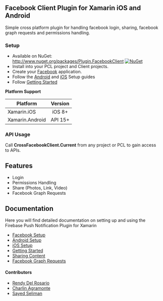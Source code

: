 ## Facebook Client Plugin for Xamarin iOS and Android

Simple cross platform plugin for handling facebook login, sharing, facebook graph requests and permissions handling.

### Setup
* Available on NuGet: http://www.nuget.org/packages/Plugin.FacebookClient [![NuGet](https://img.shields.io/nuget/v/Plugin.FacebookClient.svg?label=NuGet)](https://www.nuget.org/packages/Plugin.FacebookClient/)
* Install into your PCL project and Client projects.
* Create your [Facebook](docs/FacebookPortalSetup.md) application.
* Follow the [Android](docs/AndroidSetup.md) and [iOS](docs/iOSSetup.md) Setup guides
* Follow [Getting Started](docs/GettingStarted.md)

**Platform Support**

|Platform|Version|
| ------------------- | :------------------: |
|Xamarin.iOS|iOS 8+|
|Xamarin.Android|API 15+|

### API Usage

Call **CrossFacebookClient.Current** from any project or PCL to gain access to APIs.

## Features

- Login
- Permissions Handling
- Share (Photos, Link, Video)
- Facebook Graph Requests

## Documentation

Here you will find detailed documentation on setting up and using the Firebase Push Notification Plugin for Xamarin

* [Facebook Setup](docs/FacebookPortalSetup.md)
* [Android Setup](docs/AndroidSetup.md)
* [iOS Setup](docs/iOSSetup.md)
* [Getting Started](docs/GettingStarted.md)
* [Sharing Content](docs/SharingContent.md)
* [Facebook Graph Requests](docs/FacebookGraphRequests.md)

#### Contributors

* [Rendy Del Rosario](https://github.com/rdelrosario)
* [Charlin Agramonte](https://github.com/char0394)
* [Sayed Seliman](https://github.com/sayed-seliman)
